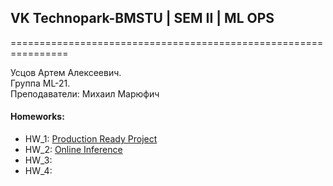 ## VK Technopark-BMSTU | SEM II | ML OPS

================================================================ 
  
Усцов Артем Алексеевич.  
Группа ML-21.  
Преподаватели: Михаил Марюфич  

#### Homeworks:
- HW_1: [Production Ready Project](https://github.com/made-mlops-2022/artem_ustsov/blob/main/hw_descriptions/HW_1.md)
- HW_2: [Online Inference](https://github.com/made-mlops-2022/artem_ustsov/blob/main/hw_descriptions/HW_2.md)
- HW_3:
- HW_4:
